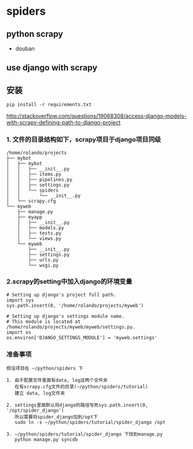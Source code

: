 spiders
===

python scrapy
---
* douban

use django with scrapy
---

安装
---
    pip install -r requirements.txt

http://stackoverflow.com/questions/19068308/access-django-models-with-scrapy-defining-path-to-django-project

### 1. 文件的目录结构如下，scrapy项目于django项目同级
    /home/rolando/projects
    ├── mybot
    │   ├── mybot
    │   │   ├── __init__.py
    │   │   ├── items.py
    │   │   ├── pipelines.py
    │   │   ├── settings.py
    │   │   └── spiders
    │   │       └── __init__.py
    │   └── scrapy.cfg
    └── myweb
        ├── manage.py
        ├── myapp
        │   ├── __init__.py
        │   ├── models.py
        │   ├── tests.py
        │   └── views.py
        └── myweb
            ├── __init__.py
            ├── settings.py
            ├── urls.py
            └── wsgi.py

### 2.scrapy的setting中加入django的环境变量
    # Setting up django's project full path.
    import sys
    sys.path.insert(0, '/home/rolando/projects/myweb')

    # Setting up django's settings module name.
    # This module is located at /home/rolando/projects/myweb/myweb/settings.py.
    import os
    os.environ['DJANGO_SETTINGS_MODULE'] = 'myweb.settings'

### 准备事项
    假设项目在 ~/python/spiders 下

    1. 由于配置文件里面有data, log这两个文件夹
       在有scrapy.cfg文件的目录(~/python/spiders/tutorial)
       建立 data, log文件夹

    2. settings里面默认将django的路径写死sys.path.insert(0, '/opt/spider_django')
       所以需要将spider_django加到/opt下
       sudo ln -s ~/python/spiders/tutorial/spider_django /opt

    3. ~/python/spiders/tutorial/spider_django 下找到manage.py
       python manage.py syncdb

